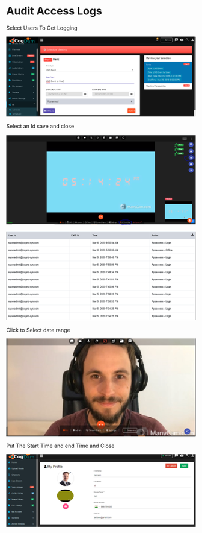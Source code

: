 # Audit Access Logs

Select Users To Get Logging

![](../.gitbook/assets/image%20%2892%29.png)

Select an Id save and close

![](../.gitbook/assets/image%20%28184%29.png)

![](../.gitbook/assets/image%20%28228%29.png)

Click to Select date range

![](../.gitbook/assets/image%20%28133%29.png)

Put The Start Time and end Time and Close

![](../.gitbook/assets/image%20%28178%29.png)

